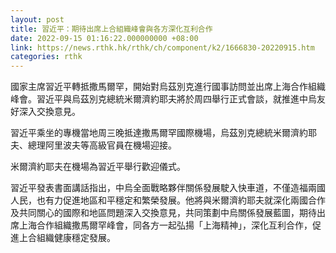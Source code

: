 ```yaml
---
layout: post
title: 習近平：期待出席上合組織峰會與各方深化互利合作
date: 2022-09-15 01:16:22.000000000 +08:00
link: https://news.rthk.hk/rthk/ch/component/k2/1666830-20220915.htm
categories: rthk
---
```


國家主席習近平轉抵撒馬爾罕，開始對烏茲別克進行國事訪問並出席上海合作組織峰會。習近平與烏茲別克總統米爾濟約耶夫將於周四舉行正式會談，就推進中烏友好深入交換意見。

習近平乘坐的專機當地周三晚抵達撒馬爾罕國際機場，烏茲別克總統米爾濟約耶夫、總理阿里波夫等高級官員在機場迎接。

米爾濟約耶夫在機場為習近平舉行歡迎儀式。

習近平發表書面講話指出，中烏全面戰略夥伴關係發展駛入快車道，不僅造福兩國人民，也有力促進地區和平穩定和繁榮發展。他將與米爾濟約耶夫就深化兩國合作及共同關心的國際和地區問題深入交換意見，共同策劃中烏關係發展藍圖，期待出席上海合作組織撒馬爾罕峰會，同各方一起弘揚「上海精神」，深化互利合作，促進上合組織健康穩定發展。
